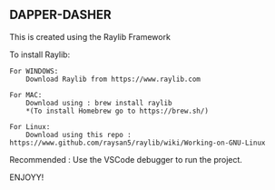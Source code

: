 ## DAPPER-DASHER

This is created using the Raylib Framework

To install Raylib:

    For WINDOWS:
        Download Raylib from https://www.raylib.com

    For MAC:
        Download using : brew install raylib
        *(To install Homebrew go to https://brew.sh/)

    For Linux:
        Download using this repo : https://www.github.com/raysan5/raylib/wiki/Working-on-GNU-Linux

Recommended : Use the VSCode debugger to run the project.

ENJOYY!